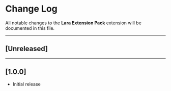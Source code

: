 # Change Log

All notable changes to the **Lara Extension Pack** extension will be documented
in this file.

----

## [Unreleased]

----

## [1.0.0]

- Initial release
